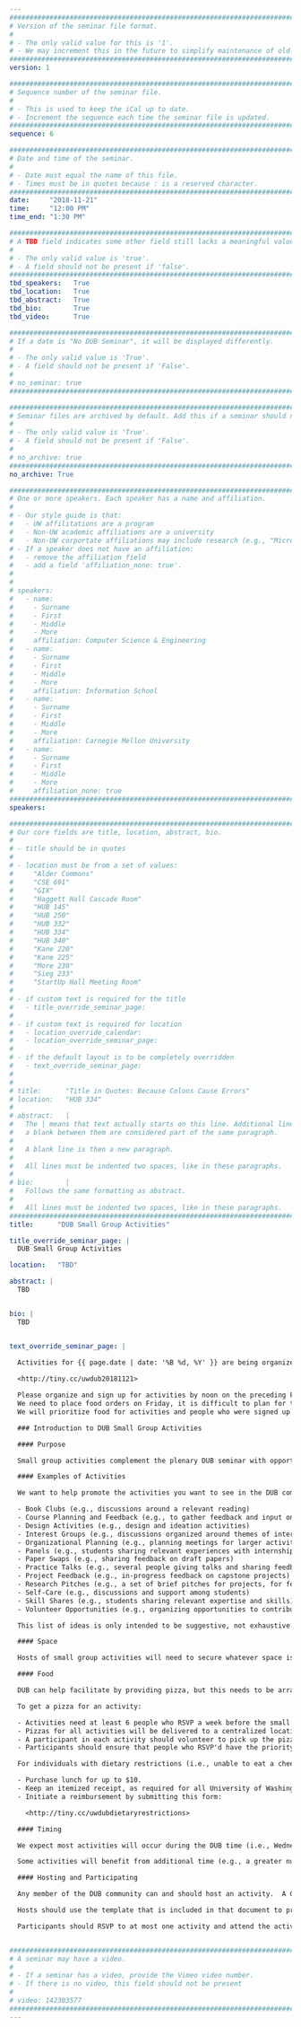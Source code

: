 ```yaml
---
################################################################################
# Version of the seminar file format.
#
# - The only valid value for this is '1'.
# - We may increment this in the future to simplify maintenance of old seminars.
################################################################################
version: 1

################################################################################
# Sequence number of the seminar file.
#
# - This is used to keep the iCal up to date.
# - Increment the sequence each time the seminar file is updated.
################################################################################
sequence: 6

################################################################################
# Date and time of the seminar.
#
# - Date must equal the name of this file.
# - Times must be in quotes because : is a reserved character.
################################################################################
date:     "2018-11-21"
time:     "12:00 PM"
time_end: "1:30 PM"

################################################################################
# A TBD field indicates some other field still lacks a meaningful value.
#
# - The only valid value is 'true'.
# - A field should not be present if 'false'.
################################################################################
tbd_speakers:   True
tbd_location:   True
tbd_abstract:   True
tbd_bio:        True
tbd_video:      True

################################################################################
# If a date is "No DUB Seminar", it will be displayed differently.
#
# - The only valid value is 'True'.
# - A field should not be present if 'False'.
#
# no_seminar: true
################################################################################

################################################################################
# Seminar files are archived by default. Add this if a seminar should not be.
#
# - The only valid value is 'True'.
# - A field should not be present if 'False'.
#
# no_archive: true
################################################################################
no_archive: True

################################################################################
# One or more speakers. Each speaker has a name and affiliation.
#
# - Our style guide is that:
#   - UW affilitations are a program
#   - Non-UW academic affiliations are a university
#   - Non-UW corportate affiliations may include research (e.g., "Microsoft Research")
# - If a speaker does not have an affiliation:
#   - remove the affiliation field
#   - add a field 'affiliation_none: true'.
#
#
# speakers:
#   - name: 
#     - Surname
#     - First
#     - Middle
#     - More
#     affiliation: Computer Science & Engineering 
#   - name: 
#     - Surname
#     - First
#     - Middle
#     - More
#     affiliation: Information School 
#   - name: 
#     - Surname
#     - First
#     - Middle
#     - More
#     affiliation: Carnegie Mellon University 
#   - name:
#     - Surname
#     - First
#     - Middle
#     - More
#     affiliation_none: true
################################################################################
speakers:

################################################################################
# Our core fields are title, location, abstract, bio.
#
# - title should be in quotes
#
# - location must be from a set of values:
#     "Alder Commons"
#     "CSE 691"
#     "GIX"
#     "Haggett Hall Cascade Room"
#     "HUB 145"
#     "HUB 250"
#     "HUB 332"
#     "HUB 334"
#     "HUB 340"
#     "Kane 220"
#     "Kane 225"
#     "More 230"
#     "Sieg 233"
#     "StartUp Hall Meeting Room"
#
# - if custom text is required for the title
#   - title_override_seminar_page:
#
# - if custom text is required for location
#   - location_override_calendar:
#   - location_override_seminar_page:
#
# - if the default layout is to be completely overridden
#   - text_override_seminar_page:
#
#
# title:      "Title in Quotes: Because Colons Cause Errors"
# location:   "HUB 334"
#
# abstract:   |
#   The | means that text actually starts on this line. Additional lines without
#   a blank between them are considered part of the same paragraph.
#
#   A blank line is then a new paragraph.
#
#   All lines must be indented two spaces, like in these paragraphs.
#
# bio:        |
#   Follows the same formatting as abstract.
#
#   All lines must be indented two spaces, like in these paragraphs.
################################################################################
title:      "DUB Small Group Activities"

title_override_seminar_page: |
  DUB Small Group Activities

location:   "TBD"

abstract: |
  TBD


bio: |
  TBD


text_override_seminar_page: |
  
  Activities for {{ page.date | date: '%B %d, %Y' }} are being organized in this document:

  <http://tiny.cc/uwdub20181121>

  Please organize and sign up for activities by noon on the preceding Friday.
  We need to place food orders on Friday, it is difficult to plan for this if people are not signed up.
  We will prioritize food for activities and people who were signed up at the time of the order.

  ### Introduction to DUB Small Group Activities

  #### Purpose

  Small group activities complement the plenary DUB seminar with opportunities to organize and participate in smaller and more focused activities and discussions with the DUB community.  DUB has always been a grassroots organization, and small group activities aim to facilitate members of the community in connecting and engaging with each other.

  #### Examples of Activities

  We want to help promote the activities you want to see in the DUB community.  As some examples of potential activities, we can imagine small group activities organized around:

  - Book Clubs (e.g., discussions around a relevant reading)
  - Course Planning and Feedback (e.g., to gather feedback and input on potential courses)
  - Design Activities (e.g., design and ideation activities)
  - Interest Groups (e.g., discussions organized around themes of interest)
  - Organizational Planning (e.g., planning meetings for larger activities)
  - Panels (e.g., students sharing relevant experiences with internships, job searches)
  - Paper Swaps (e.g., sharing feedback on draft papers)
  - Practice Talks (e.g., several people giving talks and sharing feedback)
  - Project Feedback (e.g., in-progress feedback on capstone projects)
  - Research Pitches (e.g., a set of brief pitches for projects, for feedback or to recruit researchers)
  - Self-Care (e.g., discussions and support among students)
  - Skill Shares (e.g., students sharing relevant expertise and skills)
  - Volunteer Opportunities (e.g., organizing opportunities to contribute)

  This list of ideas is only intended to be suggestive, not exhaustive. Think of your own ideas. Small group activities are still new, but over time we aim to gather best practices for effective activities based on your experiences in this new structures. Please share your experiences.

  #### Space

  Hosts of small group activities will need to secure whatever space is needed by the activity. If you are not sure how to go about reserving space, feel free to ask for some help.

  #### Food

  DUB can help facilitate by providing pizza, but this needs to be arranged within a set of policies around food reimbursements and limited staff resources. We intend that participants will also generally supplement this by bringing their own lunches.

  To get a pizza for an activity:

  - Activities need at least 6 people who RSVP a week before the small group activities (i.e., enough for a pizza). We will order a few extra pizzas while we all work out this process, so please RSVP even if you have missed this cutoff.
  - Pizzas for all activities will be delivered to a centralized location.
  - A participant in each activity should volunteer to pick up the pizza from that location and bring it to the activity (i.e., allowing the host to focus on preparing for the activity itself).
  - Participants should ensure that people who RSVP'd have the priority for this pizza.

  For individuals with dietary restrictions (i.e., unable to eat a cheese or vegetarian pizza), an alternative option is:

  - Purchase lunch for up to $10.
  - Keep an itemized receipt, as required for all University of Washington food reimbursements.
  - Initiate a reimbursement by submitting this form:

    <http://tiny.cc/uwdubdietaryrestrictions>

  #### Timing

  We expect most activities will occur during the DUB time (i.e., Wednesdays 12:00 to 1:30).

  Some activities will benefit from additional time (e.g., a greater number of practice talks could be more comfortably scheduled across a longer period of time). Hosts of small group activities can use their judgment and should be sure to post the expected start and end times for an activity. Variations in timing may also prevent centralized coordination of pizza, in which case all participants will need to plan to bring their own lunches.

  #### Hosting and Participating

  Any member of the DUB community can and should host an activity.  A Google Doc is linked below, in which hosts can announce and organize activities and in which participants can RSVP.

  Hosts should use the template that is included in that document to provide relevant information, including an event description, location, times, and any limit on the number of people who can participate (e.g., because of space limits, the format of the activity).

  Participants should RSVP to at most one activity and attend the activity for which they RSVP. This is important for hosts to be able to plan, and for the coordination of pizza described above.


################################################################################
# A seminar may have a video.
#
# - If a seminar has a video, provide the Vimeo video number.
# - If there is no video, this field should not be present
#
# video: 142303577
################################################################################
---
```

